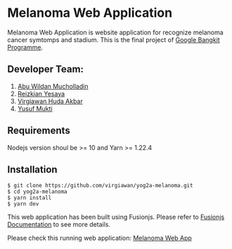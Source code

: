 # Melanoma Web Application

Melanoma Web Application is website application for recognize melanoma cancer symtomps and stadium. This is the final project of [Google Bangkit Programme](https://events.withgoogle.com/bangkit/).

## Developer Team:
1. [Abu Wildan Mucholladin](https://github.com/abuwildanm)
2. [Reizkian Yesaya](https://github.com/reizkian)
3. [Virgiawan Huda Akbar](https://github.com/virgiawan)
4. [Yusuf Mukti](https://github.com/yusufmukti1209)

## Requirements
Nodejs version shoul be >= 10 and Yarn >= 1.22.4

## Installation
```
$ git clone https://github.com/virgiawan/yog2a-melanoma.git
$ cd yog2a-melanoma
$ yarn install
$ yarn dev
```

This web application has been built using Fusionjs. Please refer to [Fusionjs Documentation](https://fusionjs.com/docs/overview) to see more details.

Please check this running web application: [Melanoma Web App](http://34.101.76.215:8080/)
